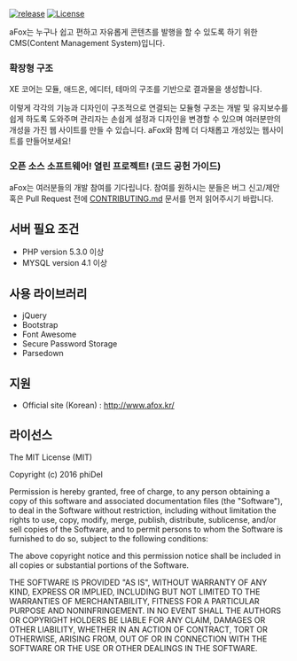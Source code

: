 [![release](https://img.shields.io/badge/release-Download-brightgreen.svg)](https://github.com/phiDelPark/aFox/releases)
[![License](https://img.shields.io/badge/license-MIT%20License-blue.svg)](https://github.com/phiDelPark/aFox/blob/master/LICENSE)

aFox는 누구나 쉽고 편하고 자유롭게 콘텐츠를 발행을 할 수 있도록 하기 위한 CMS(Content Management System)입니다.

### 확장형 구조

XE 코어는 모듈, 애드온, 에디터, 테마의 구조를 기반으로 결과물을 생성합니다.

이렇게 각각의 기능과 디자인이 구조적으로 연결되는 모듈형 구조는 개발 및 유지보수를 쉽게 하도록 도와주며 관리자는 손쉽게 설정과 디자인을 변경할 수 있으며 여러분만의 개성을 가진 웹 사이트를 만들 수 있습니다. aFox와 함께 더 다채롭고 개성있는 웹사이트를 만들어보세요!

### 오픈 소스 소프트웨어! 열린 프로젝트! (코드 공헌 가이드)

aFox는 여러분들의 개발 참여를 기다립니다.
참여를 원하시는 분들은 버그 신고/제안 혹은 Pull Request 전에 [CONTRIBUTING.md](./CONTRIBUTING.md) 문서를 먼저 읽어주시기 바랍니다.

## 서버 필요 조건
* PHP version 5.3.0 이상
* MYSQL version 4.1 이상

## 사용 라이브러리
* jQuery
* Bootstrap
* Font Awesome
* Secure Password Storage
* Parsedown

## 지원
* Official site (Korean) : http://www.afox.kr/

## 라이선스
The MIT License (MIT)

Copyright (c) 2016 phiDel

Permission is hereby granted, free of charge, to any person obtaining a copy of this software and associated documentation files (the "Software"), to deal in the Software without restriction, including without limitation the rights to use, copy, modify, merge, publish, distribute, sublicense, and/or sell copies of the Software, and to permit persons to whom the Software is furnished to do so, subject to the following conditions:

The above copyright notice and this permission notice shall be included in all copies or substantial portions of the Software.

THE SOFTWARE IS PROVIDED "AS IS", WITHOUT WARRANTY OF ANY KIND, EXPRESS OR IMPLIED, INCLUDING BUT NOT LIMITED TO THE WARRANTIES OF MERCHANTABILITY, FITNESS FOR A PARTICULAR PURPOSE AND NONINFRINGEMENT. IN NO EVENT SHALL THE AUTHORS OR COPYRIGHT HOLDERS BE LIABLE FOR ANY CLAIM, DAMAGES OR OTHER LIABILITY, WHETHER IN AN ACTION OF CONTRACT, TORT OR OTHERWISE, ARISING FROM, OUT OF OR IN CONNECTION WITH THE SOFTWARE OR THE USE OR OTHER DEALINGS IN THE SOFTWARE.